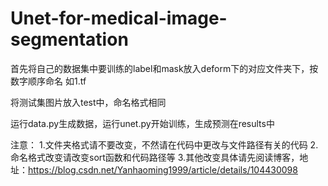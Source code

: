 # Unet-for-medical-image-segmentation

首先将自己的数据集中要训练的label和mask放入deform下的对应文件夹下，按数字顺序命名 如1.tf

将测试集图片放入test中，命名格式相同

运行data.py生成数据，运行unet.py开始训练，生成预测在results中

注意：
1.文件夹格式请不要改变，不然请在代码中更改与文件路径有关的代码
2.命名格式改变请改变sort函数和代码路径等
3.其他改变具体请先阅读博客，地址：https://blog.csdn.net/Yanhaoming1999/article/details/104430098
